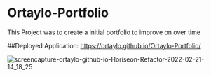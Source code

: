 # Ortaylo-Portfolio
This Project was to create a initial portfolio to improve on over time

##Deployed Application: https://ortaylo.github.io/Ortaylo-Portfolio/

![screencapture-ortaylo-github-io-Horiseon-Refactor-2022-02-21-14_18_25](https://user-images.githubusercontent.com/99422408/155416649-cca43c71-9be6-4b02-ad2d-24a73dbc89dc.png)
